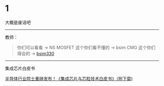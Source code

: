 # 1

大概是废话吧

---

教师：
> 你们可以看看 -> NS MOSFET
> 这个你们看不懂的 -> bsim CMG
> 这个你们得会的 -> [bsim330](https://ngspice.sourceforge.io/external-documents/models/bsim330_manual.pdf)

---

集成芯片白皮书

[半导体行业院士重磅发布！《集成芯片与芯粒技术白皮书》（附下载)](https://www.eet-china.com/mp/a258305.html)
